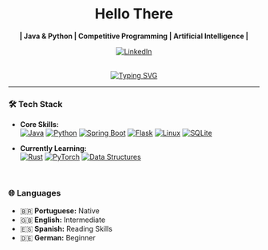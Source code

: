 <div align="center">
  <h1>Hello There</h1>
  <p>
    <b>| Java & Python | Competitive Programming | Artificial Intelligence |</b>
  </p>
  
  <a href="https://www.linkedin.com/in/pedro-arthur13/" target="_blank">
    <img src="https://img.shields.io/badge/LinkedIn-0077B5?style=for-the-badge&logo=linkedin&logoColor=white" alt="LinkedIn">
  </a>
</div>

<br>

<div align="center">
  
  [![Typing SVG](https://readme-typing-svg.demolab.com?font=Fira+Code&weight=600&size=25&pause=1000&color=58A6FF&center=true&vCenter=true&width=500&lines=Aspiring+AI+Researcher;Trying+to+be+a+good+person)](https://git.io/typing-svg)

</div>

---

### 🛠️ Tech Stack

- **Core Skills:**<br>
  <a href="#"><img alt="Java" src="https://img.shields.io/badge/Java-ED8B00?style=for-the-badge&logo=openjdk&logoColor=white"></a>
  <a href="#"><img alt="Python" src="https://img.shields.io/badge/Python-3776AB?style=for-the-badge&logo=python&logoColor=white"></a>
  <a href="#"><img alt="Spring Boot" src="https://img.shields.io/badge/Spring_Boot-6DB33F?style=for-the-badge&logo=spring-boot&logoColor=white"></a>
  <a href="#"><img alt="Flask" src="https://img.shields.io/badge/Flask-000000?style=for-the-badge&logo=flask&logoColor=white"></a>
  <a href="#"><img alt="Linux" src="https://img.shields.io/badge/Linux-000000?style=for-the-badge&logo=linux&logoColor=white"></a>
  <a href="#"><img alt="SQLite" src="https://img.shields.io/badge/SQLite-003B57?style=for-the-badge&logo=sqlite&logoColor=white"></a>

- **Currently Learning:**<br>
  <a href="#"><img alt="Rust" src="https://img.shields.io/badge/Rust-000000?style=for-the-badge&logo=rust&logoColor=white"></a>
  <a href="#"><img alt="PyTorch" src="https://img.shields.io/badge/PyTorch-EE4C2C?style=for-the-badge&logo=pytorch&logoColor=white"></a>
  <a href="#"><img alt="Data Structures" src="https://img.shields.io/badge/Data_Structures-2088C9?style=for-the-badge"></a>

<p>&nbsp;</p>

### 🌐 Languages
- 🇧🇷 **Portuguese:** Native
- 🇬🇧 **English:** Intermediate
- 🇪🇸 **Spanish:** Reading Skills
- 🇩🇪 **German:** Beginner

